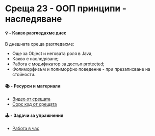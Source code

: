  # Среща 23 - ООП принципи - наследяване
 
 #### 💡 - Какво разгледахме днес
В днешната среща разгледахме:
- Още за Object и неговата роля в Java;
- Какво е наследяване;
- Работа с модификатор за достъп protected;
- Фолиморфизъм и полиморфно поведение - при презаписване на стойности.

 #### 📚 - Ресурси и материали
- [Видео от срещата](https://www.youtube.com/watch?v=jprMIsucuEo&list=PLyZOguednhL7C1GkRRIMZ7P5d6UQ0cT8D&index=23)
- [Сорс код от срещата](./source/)

 #### 🕹️ - Задачи за упражнения
- [Работа в час](./cw/README.md)
